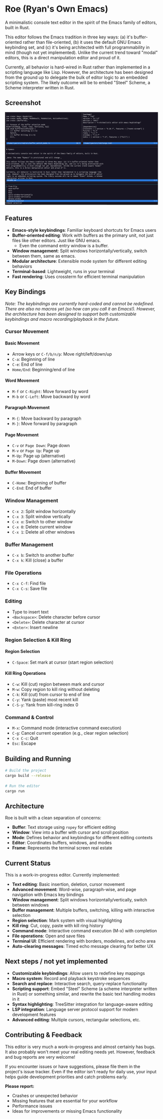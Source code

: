 # Roe (Ryan's Own Emacs)

A minimalistic console text editor in the spirit of the Emacs family of editors, built in Rust.

This editor follows the Emacs tradition in three key ways: (a) it's buffer-oriented rather than
file-oriented, (b) it uses the default GNU Emacs keybinding set, and (c) it's being architected with
full programmability in mind (though not yet implemented). Unlike the current trend toward "modal"
editors, this is a direct manipulation editor and proud of it.

Currently, all behavior is hard-wired in Rust rather than implemented in a scripting language like
Lisp. However, the architecture has been designed from the ground up to delegate the bulk of editor
logic to an embedded scripting system. The likely outcome will be to embed "Steel" Scheme, a Scheme
interpreter written in Rust.

## Screenshot

![Screenshot of Roe editor](screenshot.png)

## Features

- **Emacs-style keybindings**: Familiar keyboard shortcuts for Emacs users
- **Buffer-oriented editing**: Work with buffers as the primary unit, not just files like other
  editors. Just like GNU emacs.
  - Even the command entry window is a buffer.
- **Window management**: Split windows horizontally/vertically, switch between them, same as emacs.
- **Modular architecture**: Extensible mode system for different editing behaviors
- **Terminal-based**: Lightweight, runs in your terminal
- **Fast rendering**: Uses crossterm for efficient terminal manipulation

## Key Bindings

_Note: The keybindings are currently hard-coded and cannot be redefined. There are also no macros
yet (so how can you call it an Emacs!). However, the architecture has been designed to support both
customizable keybindings and macro recording/playback in the future._

### Cursor Movement

#### Basic Movement

- Arrow keys or `C-f/b/n/p`: Move right/left/down/up
- `C-a`: Beginning of line
- `C-e`: End of line
- `Home/End`: Beginning/end of line

#### Word Movement

- `M-f` or `C-Right`: Move forward by word
- `M-b` or `C-Left`: Move backward by word

#### Paragraph Movement

- `M-{`: Move backward by paragraph
- `M-}`: Move forward by paragraph

#### Page Movement

- `C-v` or `Page Down`: Page down
- `M-v` or `Page Up`: Page up
- `M-Up`: Page up (alternative)
- `M-Down`: Page down (alternative)

#### Buffer Movement

- `C-Home`: Beginning of buffer
- `C-End`: End of buffer

### Window Management

- `C-x 2`: Split window horizontally
- `C-x 3`: Split window vertically
- `C-x o`: Switch to other window
- `C-x 0`: Delete current window
- `C-x 1`: Delete all other windows

### Buffer Management

- `C-x b`: Switch to another buffer
- `C-x k`: Kill (close) a buffer

### File Operations

- `C-x C-f`: Find file
- `C-x C-s`: Save file

### Editing

- Type to insert text
- `<Backspace>`: Delete character before cursor
- `<Delete>`: Delete character at cursor
- `<Enter>`: Insert newline

### Region Selection & Kill Ring

#### Region Selection

- `C-Space`: Set mark at cursor (start region selection)

#### Kill Ring Operations

- `C-w`: Kill (cut) region between mark and cursor
- `M-w`: Copy region to kill ring without deleting
- `C-k`: Kill (cut) from cursor to end of line
- `C-y`: Yank (paste) most recent kill
- `C-S-y`: Yank from kill-ring index 0

### Command & Control

- `M-x`: Command mode (interactive command execution)
- `C-g`: Cancel current operation (e.g., clear region selection)
- `C-x C-c`: Quit
- `Esc`: Escape

## Building and Running

```bash
# Build the project
cargo build --release

# Run the editor
cargo run
```

## Architecture

Roe is built with a clean separation of concerns:

- **Buffer**: Text storage using `ropey` for efficient editing
- **Window**: View into a buffer with cursor and scroll position
- **Mode**: Defines behavior and keybindings for different editing contexts
- **Editor**: Coordinates buffers, windows, and modes
- **Frame**: Represents the terminal screen real estate

## Current Status

This is a work-in-progress editor. Currently implemented:

- **Text editing**: Basic insertion, deletion, cursor movement
- **Advanced movement**: Word-wise, paragraph-wise, and page navigation with Emacs key bindings
- **Window management**: Split windows horizontally/vertically, switch between windows
- **Buffer management**: Multiple buffers, switching, killing with interactive selection
- **Region selection**: Mark system with visual highlighting
- **Kill ring**: Cut, copy, paste with kill ring history
- **Command mode**: Interactive command execution (M-x) with completion
- **File operations**: Open and save files
- **Terminal UI**: Efficient rendering with borders, modelines, and echo area
- **Auto-clearing messages**: Timed echo message clearing for better UX

## Next steps / not yet implemented

- **Customizable keybindings**: Allow users to redefine key mappings
- **Macro system**: Record and playback keystroke sequences
- **Search and replace**: Interactive search, query-replace functionality
- **Scripting support**: Embed "Steel" Scheme (a scheme interpreter written in Rust) or something
  similar, and rewrite the basic text handling modes in it
- **Syntax highlighting**: TreeSitter integration for language-aware editing
- **LSP integration**: Language server protocol support for modern development features
- **Advanced editing**: Multiple cursors, rectangular selections, etc.

## Contributing & Feedback

This editor is very much a work-in-progress and almost certainly has bugs. It also probably won't
meet your real editing needs yet. However, feedback and bug reports are very welcome!

If you encounter issues or have suggestions, please file them in the project's issue tracker. Even
if the editor isn't ready for daily use, your input helps guide development priorities and catch
problems early.

**Please report:**

- Crashes or unexpected behavior
- Missing features that are essential for your workflow
- Performance issues
- Ideas for improvements or missing Emacs functionality

